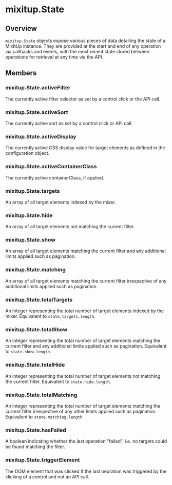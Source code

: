 # mixitup.State

## Overview

`mixitup.State` objects expose various pieces of data detailing the state of
a MixItUp instance. They are provided at the start and end of any operation via
callbacks and events, with the most recent state stored between operations
for retrieval at any time via the API.

## Members

### <a id="mixitup.State#activeFilter">mixitup.State.activeFilter</a>




The currently active filter selector as set by a control click or the API
call.

### <a id="mixitup.State#activeSort">mixitup.State.activeSort</a>




The currently active sort as set by a control click or API call.

### <a id="mixitup.State#activeDisplay">mixitup.State.activeDisplay</a>




The currently active CSS display value for target elements as defined in the
configuration object.

### <a id="mixitup.State#activeContainerClass">mixitup.State.activeContainerClass</a>




The currently active containerClass, if applied.

### <a id="mixitup.State#targets">mixitup.State.targets</a>




An array of all target elements indexed by the mixer.

### <a id="mixitup.State#hide">mixitup.State.hide</a>




An array of all target elements not matching the current filter.

### <a id="mixitup.State#show">mixitup.State.show</a>




An array of all target elements matching the current filter and any additional
limits applied such as pagination.

### <a id="mixitup.State#matching">mixitup.State.matching</a>




An array of all target elements matching the current filter irrespective of
any additional limits applied such as pagination.

### <a id="mixitup.State#totalTargets">mixitup.State.totalTargets</a>




An integer representing the total number of target elements indexed by the
mixer. Equivalent to `state.targets.length`.

### <a id="mixitup.State#totalShow">mixitup.State.totalShow</a>




An integer representing the total number of target elements matching the
current filter and any additional limits applied such as pagination.
Equivalent to `state.show.length`.

### <a id="mixitup.State#totalHide">mixitup.State.totalHide</a>




An integer representing the total number of target elements not matching
the current filter. Equivalent to `state.hide.length`.

### <a id="mixitup.State#totalMatching">mixitup.State.totalMatching</a>




An integer representing the total number of target elements matching the
current filter irrespective of any other limits applied such as pagination.
Equivalent to `state.matching.length`.

### <a id="mixitup.State#hasFailed">mixitup.State.hasFailed</a>




A boolean indicating whether the last operation "failed", i.e. no targets
could be found matching the filter.

### <a id="mixitup.State#triggerElement">mixitup.State.triggerElement</a>




The DOM element that was clicked if the last oepration was triggered by the
clicking of a control and not an API call.